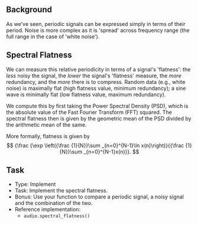 ## Background

As we've seen, periodic signals can be expressed simply in terms of their period.
Noise is more complex as it is 'spread' across frequency range
(the full range in the case of 'white noise').


## Spectral Flatness

We can measure this relative periodicity in terms of a signal's 'flatness':
the _less_ noisy the signal,
the _lower_ the signal's 'flatness' measure,
the _more_ redundancy,
and the _more_ there is to compress.
Random data (e.g., white noise)
is maximally flat (high flatness value, minimum redundancy);
a sine wave is minimally flat (low flatness value, maximum redundancy).

We compute this
by first taking the 
Power Spectral Density (PSD), which is the 
absolute value of the Fast Fourier Transform (FFT) squared.
The spectral flatness then is given by the 
geometric mean of the PSD
divided by the arithmetic mean of the same.

More formally, flatness is given by
$$
{\frac {\exp \left({\frac {1}{N}}\sum _{n=0}^{N-1}\ln x(n)\right)}{{\frac {1}{N}}\sum _{n=0}^{N-1}x(n)}}.
$$


## Task

- Type: Implement
- Task: Implement the spectral flatness.
- Bonus: Use your function to compare a periodic signal, a noisy signal and the combination of the two.
- Reference implementation:
  - `audio.spectral_flatness()`
